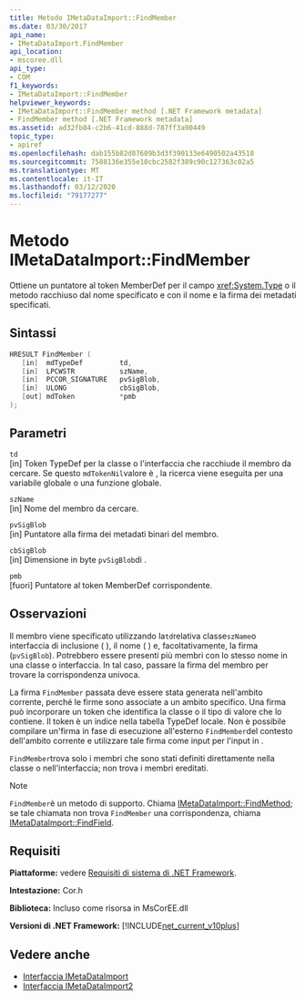 ```yaml
---
title: Metodo IMetaDataImport::FindMember
ms.date: 03/30/2017
api_name:
- IMetaDataImport.FindMember
api_location:
- mscoree.dll
api_type:
- COM
f1_keywords:
- IMetaDataImport::FindMember
helpviewer_keywords:
- IMetaDataImport::FindMember method [.NET Framework metadata]
- FindMember method [.NET Framework metadata]
ms.assetid: ad32fb84-c2b6-41cd-888d-787ff3a90449
topic_type:
- apiref
ms.openlocfilehash: dab155b82d87609b3d3f390133e6490502a43518
ms.sourcegitcommit: 7588136e355e10cbc2582f389c90c127363c02a5
ms.translationtype: MT
ms.contentlocale: it-IT
ms.lasthandoff: 03/12/2020
ms.locfileid: "79177277"
---
```

# <a name="imetadataimportfindmember-method"></a>Metodo IMetaDataImport::FindMember
Ottiene un puntatore al token MemberDef per il campo <xref:System.Type> o il metodo racchiuso dal nome specificato e con il nome e la firma dei metadati specificati.  
  
## <a name="syntax"></a>Sintassi  
  
```cpp  
HRESULT FindMember (  
   [in]  mdTypeDef         td,  
   [in]  LPCWSTR           szName,
   [in]  PCCOR_SIGNATURE   pvSigBlob,
   [in]  ULONG             cbSigBlob,
   [out] mdToken           *pmb  
);  
```  
  
## <a name="parameters"></a>Parametri  
 `td`  
 [in] Token TypeDef per la classe o l'interfaccia che racchiude il membro da cercare. Se questo `mdTokenNil`valore è , la ricerca viene eseguita per una variabile globale o una funzione globale.  
  
 `szName`  
 [in] Nome del membro da cercare.  
  
 `pvSigBlob`  
 [in] Puntatore alla firma dei metadati binari del membro.  
  
 `cbSigBlob`  
 [in] Dimensione in byte `pvSigBlob`di .  
  
 `pmb`  
 [fuori] Puntatore al token MemberDef corrispondente.  
  
## <a name="remarks"></a>Osservazioni  
 Il membro viene specificato utilizzando la`td`relativa classe`szName`o interfaccia di inclusione ( ), il nome ( ) e, facoltativamente, la firma (`pvSigBlob`). Potrebbero essere presenti più membri con lo stesso nome in una classe o interfaccia. In tal caso, passare la firma del membro per trovare la corrispondenza univoca.  
  
 La firma `FindMember` passata deve essere stata generata nell'ambito corrente, perché le firme sono associate a un ambito specifico. Una firma può incorporare un token che identifica la classe o il tipo di valore che lo contiene. Il token è un indice nella tabella TypeDef locale. Non è possibile compilare un'firma in fase di esecuzione all'esterno `FindMember`del contesto dell'ambito corrente e utilizzare tale firma come input per l'input in .  
  
 `FindMember`trova solo i membri che sono stati definiti direttamente nella classe o nell'interfaccia; non trova i membri ereditati.  
  
> [!NOTE]
> `FindMember`è un metodo di supporto. Chiama [IMetaDataImport::FindMethod](../../../../docs/framework/unmanaged-api/metadata/imetadataimport-findmethod-method.md); se tale chiamata non trova `FindMember` una corrispondenza, chiama [IMetaDataImport::FindField](../../../../docs/framework/unmanaged-api/metadata/imetadataimport-findfield-method.md).  
  
## <a name="requirements"></a>Requisiti  
 **Piattaforme:** vedere [Requisiti di sistema di .NET Framework](../../../../docs/framework/get-started/system-requirements.md).  
  
 **Intestazione:** Cor.h  
  
 **Biblioteca:** Incluso come risorsa in MsCorEE.dll  
  
 **Versioni di .NET Framework:** [!INCLUDE[net_current_v10plus](../../../../includes/net-current-v10plus-md.md)]  
  
## <a name="see-also"></a>Vedere anche

- [Interfaccia IMetaDataImport](../../../../docs/framework/unmanaged-api/metadata/imetadataimport-interface.md)
- [Interfaccia IMetaDataImport2](../../../../docs/framework/unmanaged-api/metadata/imetadataimport2-interface.md)
